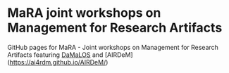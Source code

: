# MaRA joint workshops on Management for Research Artifacts

GitHub pages for MaRA - Joint workshops on Management for Research Artifacts featuring [DaMaLOS](https://zbmed.github.io/damalos) and [AIRDeM] (https://ai4rdm.github.io/AIRDeM/)
